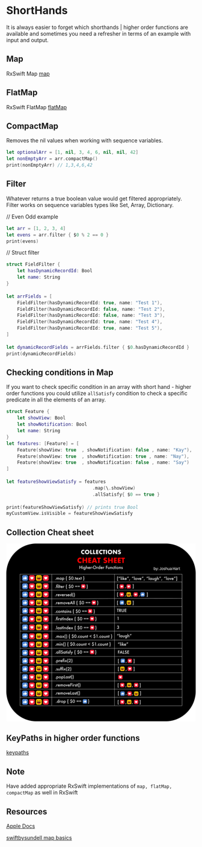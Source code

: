 # ShortHands

It is always easier to forget which shorthands | higher order functions are available and sometimes you need a refresher in terms of an example with input and output.

## Map

RxSwift Map
[map](map.md)
## FlatMap

RxSwift FlatMap
[flatMap](flatMap.md)

## CompactMap

Removes the nil values when working with sequence variables.

```swift
let optionalArr = [1, nil, 3, 4, 6, nil, nil, 42]
let nonEmptyArr = arr.compactMap()
print(nonEmptyArr) // 1,3,4,6,42
```


## Filter

Whatever returns a true boolean value would get filtered appropriately.
Filter works on sequence variables types like Set, Array, Dictionary.

// Even Odd example

```swift
let arr = [1, 2, 3, 4]
let evens = arr.filter { $0 % 2 == 0 }
print(evens)
```

// Struct filter
```swift
struct FieldFilter {
    let hasDynamicRecordId: Bool
    let name: String
}

let arrFields = [
    FieldFilter(hasDynamicRecordId: true, name: "Test 1"),
    FieldFilter(hasDynamicRecordId: false, name: "Test 2"),
    FieldFilter(hasDynamicRecordId: false, name: "Test 3"),
    FieldFilter(hasDynamicRecordId: true, name: "Test 4"),
    FieldFilter(hasDynamicRecordId: true, name: "Test 5"),
]

let dynamicRecordFields = arrFields.filter { $0.hasDynamicRecordId }
print(dynamicRecordFields)
```


## Checking conditions in Map

If you want to check specific condition in an array with short hand - higher order functions you could utilize `allSatisfy` condition to check a specific predicate in all the elements of an array.

```swift
struct Feature { 
	let showView: Bool
	let showNotification: Bool
	let name: String			   
}
let features: [Feature] = [
	Feature(showView: true  , showNotification: false , name: "Kay"),
	Feature(showView: true  , showNotification: true , name: "Nay"),
	Feature(showView: true  , showNotification: false , name: "Say")
]

let featureShowViewSatisfy = features
								.map(\.showView)
								.allSatisfy{ $0 == true }

print(featureShowViewSatisfy) // prints true Bool
myCustomView.isVisible = featureShowViewSatisfy
```


## Collection Cheat sheet

![](collections_cheatsheet.webp)

## KeyPaths in higher order functions

[keypaths](keypaths.md)


## Note

Have added appropriate RxSwift implementations of `map, flatMap, compactMap` as well in RxSwift

## Resources

[Apple Docs](https://developer.apple.com/documentation/swift/sequence/3018365-filter)

[swiftbysundell map basics](https://www.swiftbysundell.com/basics/map-flatmap-and-compactmap/)